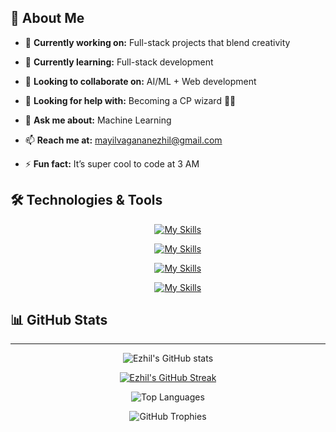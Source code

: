 ## 💫 About Me

- 🔭 **Currently working on:** Full-stack projects that blend creativity
    
- 🌱 **Currently learning:** Full-stack development
  
- 👯 **Looking to collaborate on:** AI/ML + Web development
  
- 🤔 **Looking for help with:** Becoming a CP wizard 🧙‍♂️
  
- 💬 **Ask me about:** Machine Learning
  
- 📫 **Reach me at:** [mayilvagananezhil@gmail.com](mailto:mayilvagananezhil@gmail.com)
  
- ⚡ **Fun fact:** It’s super cool to code at 3 AM

## 🛠️ Technologies & Tools

<div align="center">
    
&nbsp;&nbsp;&nbsp;&nbsp;&nbsp;&nbsp;&nbsp;&nbsp;[![My Skills](https://skillicons.dev/icons?i=react,html,css,javascript,flutter,dart,nodejs)](https://skillicons.dev)  

&nbsp;&nbsp;&nbsp;&nbsp;&nbsp;&nbsp;&nbsp;&nbsp;[![My Skills](https://skillicons.dev/icons?i=java,cpp,c,python,linux,postman,figma)](https://skillicons.dev)  

&nbsp;&nbsp;&nbsp;&nbsp;&nbsp;&nbsp;&nbsp;&nbsp;[![My Skills](https://skillicons.dev/icons?i=git,github,mongodb,mysql,npm,opencv,canva)](https://skillicons.dev)  

&nbsp;&nbsp;&nbsp;&nbsp;&nbsp;&nbsp;&nbsp;&nbsp;[![My Skills](https://skillicons.dev/icons?i=anaconda,tailwindcss,tensorflow,ubuntu,vscode,windows)](https://skillicons.dev) 

</div>

## 📊 GitHub Stats
---
<div align="center">
    
<!-- Overall Stats -->
![Ezhil's GitHub stats](https://github-readme-stats.vercel.app/api?username=ezhil-34&show_icons=true&count_private=true&include_all_commits=true&theme=radical)  





[![Ezhil's GitHub Streak](https://streak-stats.demolab.com?user=ezhil-34&theme=dark)](https://git.io/streak-stats)


<!-- Top Languages -->
![Top Languages](https://github-readme-stats.vercel.app/api/top-langs/?username=ezhil-34&layout=compact&theme=radical)




<!-- Trophies -->
![GitHub Trophies](https://github-profile-trophy.vercel.app/?username=ezhil-34&theme=radical&margin-w=15)

</div>




